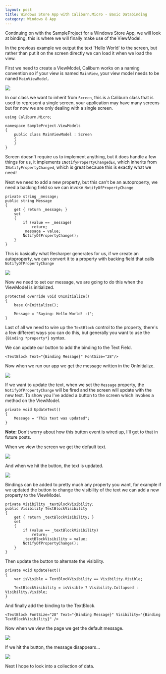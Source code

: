 ```yaml
---
layout: post
title: Windows Store App with Caliburn.Micro - Basic Databinding
category: Windows 8 App
---
```


Continuing on with the SampleProject for a Windows Store App, we will look at binding, this is where we will finally make use of the ViewModel. 

In the previous example we output the text 'Hello World' to the screen, but rather than put it on the screen directly we can load it when we load the view.

First we need to create a ViewModel, Caliburn works on a naming convention so if your view is named `MainView`, your view model needs to be naned `MainViewModel`.

![](/images/windows-store-binding-1.png)

In our class we want to inherit from `Screen`, this is a Caliburn class that is used to represent a single screen, your application may have many screens but for now we are only dealing with a single screen. 

    using Caliburn.Micro;

    namespace SampleProject.ViewModels
    {
        public class MainViewModel : Screen
        {
        }
    }

<!--excerpt-->

Screen doesn't require us to implement anything, but it does handle a few things for us, it implements `INotifyPropertyChangedEx`, which inherits from `INotifyPropertyChanged`, which is great because this is exactly what we need!

Next we need to add a new property, but this can't be an autoproperty, we need a backing field so we can invoke `NotifyOfPropertyChange`

    private string _message;
    public string Message
    {
        get { return _message; }
        set
        {
            if (value == _message) 
                return;
            _message = value;
            NotifyOfPropertyChange();
        }
    }

This is basically what Resharper generates for us, if we create an autoproperty, we can convert it to a property with backing field that calls `NotifyOfPropertyChange`

![](/images/windows-store-binding-2.png)

Now we need to set our message, we are going to do this when the ViewModel is initialized. 

    protected override void OnInitialize()
    {
        base.OnInitialize();

        Message = "Saying: Hello World! :)";
    }

Last of all we need to wire up the `TextBlock` control to the property, there's a few different ways you can do this, but generally you want to use the `{Binding *property*}` syntax. 

We can update our button to add the binding to the Text Field.

    <TextBlock Text="{Binding Message}" FontSize="28"/>

Now when we run our app we get the message written in the OnInitialize.

![](/images/windows-store-binding-3.png)

If we want to update the text, when we set the `Message` property, the `NotifyOfPropertyChange` will be fired and the screen will update with the new text. To show you I've added a button to the screen which invokes a method on the ViewModel.

    private void UpdateText()
    {
        Message = "This text was updated";
    }

<span class="note">**Note:** Don't worry about how this button event is wired up, I'll get to that in future posts.</span>

When we view the screen we get the default text.

![](/images/windows-store-binding-4.png)

And when we hit the button, the text is updated.

![](/images/windows-store-binding-5.png)

Bindings can be added to pretty much any property you want, for example if we updated the button to change the visibility of the text we can add a new property to the ViewModel.

    private Visibility _textBlockVisibility;
    public Visibility TextBlockVisibility
    {
        get { return _textBlockVisibility; }
        set
        {
            if (value == _textBlockVisibility) 
                return;
            _textBlockVisibility = value;
            NotifyOfPropertyChange();
        }
    }
    
Then update the button to alternate the visibility.
    
    private void UpdateText()
    {
        var isVisible = TextBlockVisibility == Visibility.Visible;

        TextBlockVisibility = isVisible ? Visibility.Collapsed : Visibility.Visible;
    }
    
And finally add the binding to the TextBlock.

    <TextBlock FontSize="28" Text="{Binding Message}" Visibility="{Binding TextBlockVisibility}" />
    
Now when we view the page we get the default message.

![](/images/windows-store-binding-4.png)

If we hit the button, the message disappears...
    
![](/images/windows-store-binding-6.png)
    
Next I hope to look into a collection of data.
